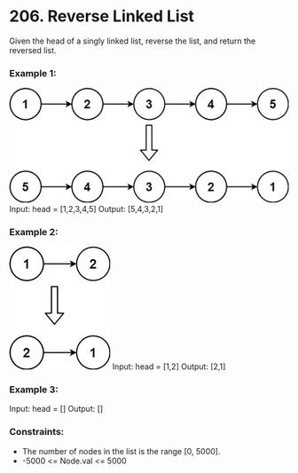 # 206. Reverse Linked List

Given the head of a singly linked list, reverse the list, and return the reversed list.

### Example 1:
![](images/rev1ex1.jpg)
Input: head = [1,2,3,4,5]
Output: [5,4,3,2,1]

### Example 2:
![](images/rev1ex2.jpg)
Input: head = [1,2]
Output: [2,1]

### Example 3:
Input: head = []
Output: []

### Constraints:
- The number of nodes in the list is the range [0, 5000].
- -5000 <= Node.val <= 5000
